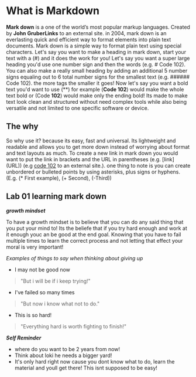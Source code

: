 # What is Markdown

**Mark down** is a one of the world’s most popular markup languages. Created by **John GruberLinks** to an external site. in 2004, mark down is an everlasting quick and efficient way to format elements into plain text documents. Mark down is a simple way to format plain text using special characters. Let's say you want to make a heading in mark down, start your text with a (#) and it does the work for you! Let's say you want a super large heading you'd use one number sign and then the words (e.g. # Code 102). You can also make a really small heading by adding an additional 5 number signs equaling out to 6 total number signs for the smallest text (e.g. ###### Code 102). the more tags the smaller it goes! Now let's say you want a bold text you'd want to use (**) for example (**Code 102**) would make the whole text bold or (Code **102**) would make only the ending bold! Its made to make text look clean and structured without need complex tools while also being versatile and not limited to one specific software or device.

## The why

So why use it? because its easy, fast and universal. Its lightweight and readable and allows you to get more down instead of worrying about format and text layouts as much. To create a new link in mark down you would want to put the link in brackets and the URL in parentheses (e.g. [link] (URL)) (e.g [code 102](https://www.code102.comLinks) to an external site.). one thing to note is you can create unbordered or bulleted points by using asterisks, plus signs or hyphens. (E.g. (* First example), (+ Second), (-Third))

## Lab 01 learning mark down

_**growth mindset**_

To have a growth mindset is to believe that you can do any said thing that you put your mind to! Its  the beliefe that if you try hard enough and work at it enough youc an be good at the end goal. Knowing that you have to fail multiple times to learn the correct process and not letting that effect your moral is very important!

_*Examples of things to say when thinking about giving up*_

+ I may not be good now

> "But i will be if i keep trying!"

+ I've failed so many times

>"But now i know what not to do."

+ This is so hard!

>"Everything hard is worth fighting to finish!"

_**Self Reminder**_

+ where do you want to be 2 years from now!
+ Think about loki he needs a bigger yard!
+ It's only hard right now cause you dont know what to do, learn the material and youll get there! This isnt supposed to be easy!
